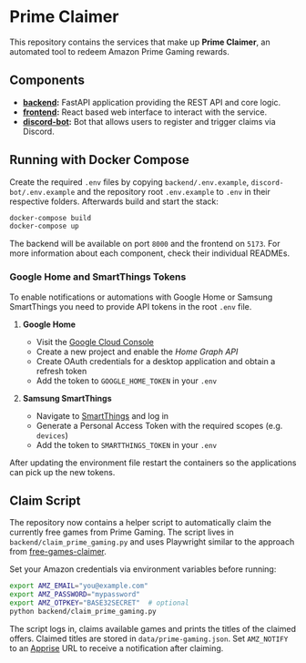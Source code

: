 # Prime Claimer

This repository contains the services that make up **Prime Claimer**, an automated tool to redeem Amazon Prime Gaming rewards.

## Components

- **[backend](backend/README.md):** FastAPI application providing the REST API and core logic.
- **[frontend](frontend/README.md):** React based web interface to interact with the service.
- **[discord-bot](discord-bot/README.md):** Bot that allows users to register and trigger claims via Discord.

## Running with Docker Compose

Create the required `.env` files by copying `backend/.env.example`, `discord-bot/.env.example` and the repository root `.env.example` to `.env` in their respective folders. Afterwards build and start the stack:

```bash
docker-compose build
docker-compose up
```

The backend will be available on port `8000` and the frontend on `5173`. For more information about each component, check their individual READMEs.

### Google Home and SmartThings Tokens

To enable notifications or automations with Google Home or Samsung SmartThings you need to provide API tokens in the root `.env` file.

1. **Google Home**
   - Visit the [Google Cloud Console](https://console.cloud.google.com/)
   - Create a new project and enable the *Home Graph API*
   - Create OAuth credentials for a desktop application and obtain a refresh token
   - Add the token to `GOOGLE_HOME_TOKEN` in your `.env`

2. **Samsung SmartThings**
   - Navigate to [SmartThings](https://account.smartthings.com/tokens) and log in
   - Generate a Personal Access Token with the required scopes (e.g. `devices`)
   - Add the token to `SMARTTHINGS_TOKEN` in your `.env`

After updating the environment file restart the containers so the applications can pick up the new tokens.

## Claim Script

The repository now contains a helper script to automatically claim the currently
free games from Prime Gaming. The script lives in
`backend/claim_prime_gaming.py` and uses Playwright similar to the approach from
[free-games-claimer](https://github.com/vogler/free-games-claimer).

Set your Amazon credentials via environment variables before running:

```bash
export AMZ_EMAIL="you@example.com"
export AMZ_PASSWORD="mypassword"
export AMZ_OTPKEY="BASE32SECRET"  # optional
python backend/claim_prime_gaming.py
```

The script logs in, claims available games and prints the titles of the claimed
offers. Claimed titles are stored in `data/prime-gaming.json`. Set `AMZ_NOTIFY`
to an [Apprise](https://github.com/caronc/apprise) URL to receive a notification
after claiming.
